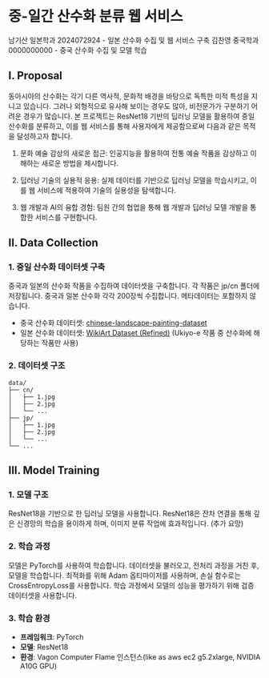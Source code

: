 # 중-일간 산수화 분류 웹 서비스

남기산 일본학과 2024072924 - 일본 산수화 수집 및 웹 서비스 구축
김찬영 중국학과 0000000000 - 중국 산수화 수집 및 모델 학습

## I. Proposal

동아시아의 산수화는 각기 다른 역사적, 문화적 배경을 바탕으로 독특한 미적 특성을 지니고 있습니다. 그러나 외형적으로 유사해 보이는 경우도 많아, 비전문가가 구분하기 어려운 경우가 많습니다. 본 프로젝트는 ResNet18 기반의 딥러닝 모델을 활용하여 중일 산수화를 분류하고, 이를 웹 서비스를 통해 사용자에게 제공함으로써 다음과 같은 목적을 달성하고자 합니다.

1. 문화 예술 감상의 새로운 접근: 인공지능을 활용하여 전통 예술 작품을 감상하고 이해하는 새로운 방법을 제시합니다.

2. 딥러닝 기술의 실용적 응용: 실제 데이터를 기반으로 딥러닝 모델을 학습시키고, 이를 웹 서비스에 적용하여 기술의 실용성을 탐색합니다.

3. 웹 개발과 AI의 융합 경험: 팀원 간의 협업을 통해 웹 개발과 딥러닝 모델 개발을 통합한 서비스를 구현합니다.

## II. Data Collection
### 1. 중일 산수화 데이터셋 구축
중국과 일본의 산수화 작품을 수집하여 데이터셋을 구축합니다. 각 작품은 jp/cn 폴더에 저장됩니다. 중국과 일본 산수화 각각 200장씩 수집합니다. 메타데이터는 포함하지 않습니다.

- 중국 산수화 데이터셋: [chinese-landscape-painting-dataset](https://www.kaggle.com/datasets/myzhang1029/chinese-landscape-painting-dataset)
- 일본 산수화 데이터셋: [WikiArt Dataset (Refined)](https://www.kaggle.com/datasets/trungit/wikiart30k/data?select=Ukiyo_e) (Ukiyo-e 작품 중 산수화에 해당하는 작품만 사용)

### 2. 데이터셋 구조
```
data/
├── cn/
│   ├── 1.jpg
│   ├── 2.jpg
│   └── ...
├── jp/
│   ├── 1.jpg
│   ├── 2.jpg
│   └── ...
└── ...
```

## III. Model Training
### 1. 모델 구조
ResNet18을 기반으로 한 딥러닝 모델을 사용합니다. ResNet18은 잔차 연결을 통해 깊은 신경망의 학습을 용이하게 하며, 이미지 분류 작업에 효과적입니다. (추가 요망)

### 2. 학습 과정
모델은 PyTorch를 사용하여 학습합니다. 데이터셋을 불러오고, 전처리 과정을 거친 후, 모델을 학습합니다. 최적화를 위해 Adam 옵티마이저를 사용하며, 손실 함수로는 CrossEntropyLoss를 사용합니다. 학습 과정에서 모델의 성능을 평가하기 위해 검증 데이터셋을 사용합니다.
### 3. 학습 환경
- **프레임워크**: PyTorch
- **모델**: ResNet18
- **환경**: Vagon Computer Flame 인스턴스(like as aws ec2 g5.2xlarge, NVIDIA A10G GPU)
